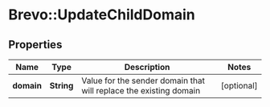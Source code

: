 # Brevo::UpdateChildDomain

## Properties
Name | Type | Description | Notes
------------ | ------------- | ------------- | -------------
**domain** | **String** | Value for the sender domain that will replace the existing domain | [optional] 


